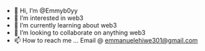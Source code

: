 - 👋 Hi, I’m @Emmyb0yy
- 👀 I’m interested in web3
- 🌱 I’m currently learning about web3
- 💞️ I’m looking to collaborate on anything web3
- 📫 How to reach me ...
Email @ emmanuelehiwe301@gmail.com
<!---
Emmyb0yy/Emmyb0yy is a ✨ special ✨ repository because its `README.md` (this file) appears on your GitHub profile.
You can click the Preview link to take a look at your changes.
--->
